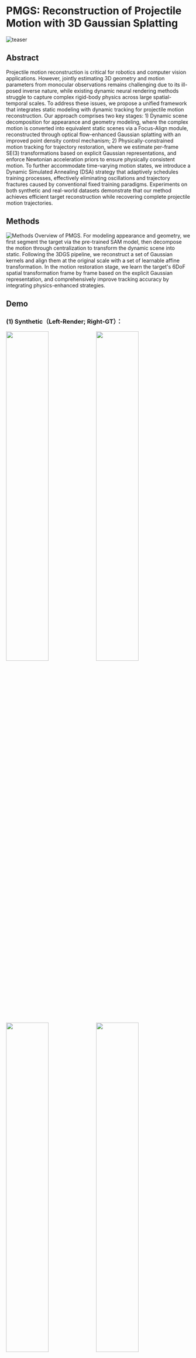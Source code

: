 # PMGS: Reconstruction of Projectile Motion with 3D Gaussian Splatting
![teaser](https://github.com/user-attachments/assets/38ead2a6-f638-4023-84cd-f636b71a0909)

## Abstract
Projectile motion reconstruction is critical for robotics and computer vision applications. However, jointly estimating 3D geometry and motion parameters from monocular observations remains challenging due to its ill-posed inverse nature, while existing dynamic neural rendering methods struggle to capture complex rigid-body physics across large spatial-temporal scales. To address these issues, we propose a unified framework that integrates static modeling with dynamic tracking for projectile motion reconstruction. Our approach comprises two key stages: 1) Dynamic scene decomposition for appearance and geometry modeling, where the complex motion is converted into equivalent static scenes via a Focus-Align module, reconstructed through optical flow-enhanced Gaussian splatting with an improved point density control mechanism; 2) Physically-constrained motion tracking for trajectory restoration, where we estimate per-frame SE(3) transformations based on explicit Gaussian representations, and enforce Newtonian acceleration priors to ensure physically consistent motion. To further accommodate time-varying motion states, we introduce a Dynamic Simulated Annealing (DSA) strategy that adaptively schedules training processes, effectively eliminating oscillations and trajectory fractures caused by conventional fixed training paradigms. Experiments on both synthetic and real-world datasets demonstrate that our method achieves efficient target reconstruction while recovering complete projectile motion trajectories. 

## Methods
![Methods](https://github.com/user-attachments/assets/2099ac39-543b-499e-9a4f-19295ead4eec)
Overview of PMGS. For modeling appearance and geometry, we first segment the target via the pre-trained SAM model, then decompose the motion through centralization to transform the dynamic scene into static. Following the 3DGS pipeline, we reconstruct a set of Gaussian kernels and align them at the original scale with a set of learnable affine transformation. In the motion restoration stage, we learn the target's 6DoF spatial transformation frame by frame based on the explicit Gaussian representation, and comprehensively improve tracking accuracy by integrating physics-enhanced strategies.

## Demo
### (1) Synthetic（Left-Render; Right-GT）：

<p align="left">
  <img src="https://github.com/user-attachments/assets/74642537-f5a6-4394-aaac-134738a151b5" width="48%">
  <img src="https://github.com/user-attachments/assets/20bb5697-3745-4f13-97f9-be9e80bb7831" width="48%">
</p>

<p align="left">
  <img src="https://github.com/user-attachments/assets/bcd0f7ce-c3d2-4d6a-9001-9d986e2ee707" width="48%"> 
  <img src="https://github.com/user-attachments/assets/fdf52a20-5dd3-459d-beff-4009b1199c92" width="48%">
</p>

<p align="left">
  <img src="https://github.com/user-attachments/assets/b288ca64-47eb-4b19-bad1-1967ee51251f" width="48%">
</p>

### (2) Real：
![box_full_results-ezgif com-video-to-gif-converter](https://github.com/user-attachments/assets/3f199596-4f85-47db-b5da-7a57d7a98432)

![bear_results-ezgif com-video-to-gif-converter](https://github.com/user-attachments/assets/a5348f9b-964e-4e89-9449-51ac65158574)

![sb_full_results-ezgif com-video-to-gif-converter](https://github.com/user-attachments/assets/3c615cdf-8b1a-496e-ac3f-59bc8d483377)
